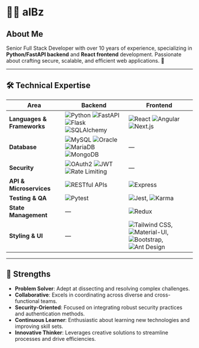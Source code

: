 # 🧙‍♂️ alBz

## About Me
Senior Full Stack Developer with over 10 years of experience, specializing in **Python/FastAPI backend** and **React frontend** development. Passionate about crafting secure, scalable, and efficient web applications. 🚀

---

## 🛠️ Technical Expertise

| Area                     | Backend                                                                                     | Frontend                                          |
|--------------------------|--------------------------------------------------------------------------------------------------|--------------------------------------------------------|
| **Languages & Frameworks** | ![Python](https://img.shields.io/badge/-Python-3776AB?logo=python&logoColor=white) ![FastAPI](https://img.shields.io/badge/-FastAPI-009688?logo=fastapi&logoColor=white) ![Flask](https://img.shields.io/badge/-Flask-000000?logo=flask&logoColor=white) ![SQLAlchemy](https://img.shields.io/badge/-SQLAlchemy-FCA121?logo=alchemy&logoColor=white) | ![React](https://img.shields.io/badge/-React-61DAFB?logo=react&logoColor=black) ![Angular](https://img.shields.io/badge/-Angular-DD0031?logo=angular&logoColor=white) ![Next.js](https://img.shields.io/badge/-Next.js-000000?logo=nextdotjs&logoColor=white) |
| **Database**             | ![MySQL](https://img.shields.io/badge/-MySQL-4479A1?logo=mysql&logoColor=white) ![Oracle](https://img.shields.io/badge/-Oracle-F80000?logo=oracle&logoColor=white) ![MariaDB](https://img.shields.io/badge/-MariaDB-003545?logo=mariadb&logoColor=white) ![MongoDB](https://img.shields.io/badge/-MongoDB-47A248?logo=mongodb&logoColor=white) | —
| **Security**             | ![OAuth2](https://img.shields.io/badge/-OAuth2-4285F4?logo=openid&logoColor=white) ![JWT](https://img.shields.io/badge/-JWT-000000?logo=jsonwebtokens&logoColor=white) ![Rate Limiting](https://img.shields.io/badge/-Rate%20Limiting-FFC107?logo=throttling&logoColor=black) | —              |
| **API & Microservices**  | ![RESTful APIs](https://img.shields.io/badge/-RESTful%20APIs-FF6F00?logo=json&logoColor=black) | ![Express](https://img.shields.io/badge/-Express-000000?logo=express&logoColor=white) |
| **Testing & QA**         | ![Pytest](https://img.shields.io/badge/-Pytest-0A9EDC?logo=pytest&logoColor=white) | ![Jest](https://img.shields.io/badge/-Jest-C21325?logo=jest&logoColor=white), ![Karma](https://img.shields.io/badge/-Karma-28A745?logo=karma&logoColor=white) |
| **State Management**     | —                                                                                               | ![Redux](https://img.shields.io/badge/-Redux-764ABC?logo=redux&logoColor=white)                                  |
| **Styling & UI**         | —                                                                                               | ![Tailwind CSS](https://img.shields.io/badge/-Tailwind%20CSS-06B6D4?logo=tailwindcss&logoColor=white), ![Material-UI](https://img.shields.io/badge/-Material%20UI-0081CB?logo=mui&logoColor=white), ![Bootstrap](https://img.shields.io/badge/-Bootstrap-7952B3?logo=bootstrap&logoColor=white), ![Ant Design](https://img.shields.io/badge/-Ant%20Design-0170FE?logo=ant-design&logoColor=white) |

---

## 💪 Strengths

- **Problem Solver**: Adept at dissecting and resolving complex challenges.
- **Collaborative**: Excels in coordinating across diverse and cross-functional teams.
- **Security-Oriented**: Focused on integrating robust security practices and authentication methods.
- **Continuous Learner**: Enthusiastic about learning new technologies and improving skill sets.
- **Innovative Thinker**: Leverages creative solutions to streamline processes and drive efficiencies.

